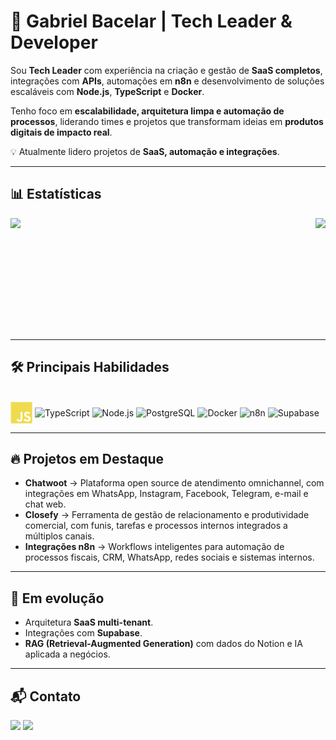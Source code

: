 # 🚀 Gabriel Bacelar | Tech Leader & Developer  

Sou **Tech Leader** com experiência na criação e gestão de **SaaS completos**, integrações com **APIs**, automações em **n8n** e desenvolvimento de soluções escaláveis com **Node.js**, **TypeScript** e **Docker**.  

Tenho foco em **escalabilidade, arquitetura limpa e automação de processos**, liderando times e projetos que transformam ideias em **produtos digitais de impacto real**.  

💡 Atualmente lidero projetos de **SaaS, automação e integrações**.  

---

## 📊 Estatísticas  
<div>
  <img height="180" align="left" src="https://github-readme-stats.vercel.app/api?username=Gabriel&show_icons=true&theme=tokyonight&hide_border=true" />
  <img height="180" align="right" src="https://github-readme-stats.vercel.app/api/top-langs/?username=Gabriel&layout=compact&theme=tokyonight&hide_border=true" />
</div>

<br clear="both"/>

---

## 🛠️ Principais Habilidades  
<div style="display: inline_block"><br>
  <img align="center" alt="JavaScript" height="35" width="35" src="https://raw.githubusercontent.com/devicons/devicon/master/icons/javascript/javascript-plain.svg">
  <img align="center" alt="TypeScript" height="35" width="35" src="https://cdn.jsdelivr.net/gh/devicons/devicon/icons/typescript/typescript-original.svg">
  <img align="center" alt="Node.js" height="35" width="35" src="https://cdn.jsdelivr.net/gh/devicons/devicon/icons/nodejs/nodejs-original.svg">
  <img align="center" alt="PostgreSQL" height="35" width="35" src="https://cdn.jsdelivr.net/gh/devicons/devicon/icons/postgresql/postgresql-original.svg">
  <img align="center" alt="Docker" height="45" width="45" src="https://cdn.jsdelivr.net/gh/devicons/devicon/icons/docker/docker-original.svg">
  <img align="center" alt="n8n" height="35" width="35" src="https://avatars.githubusercontent.com/u/45487711?s=200&v=4">
  <img align="center" alt="Supabase" height="35" width="35" src="https://avatars.githubusercontent.com/u/54469796?s=200&v=4">
</div>

---

## 🔥 Projetos em Destaque  
- **Chatwoot** → Plataforma open source de atendimento omnichannel, com integrações em WhatsApp, Instagram, Facebook, Telegram, e-mail e chat web.  
- **Closefy** → Ferramenta de gestão de relacionamento e produtividade comercial, com funis, tarefas e processos internos integrados a múltiplos canais.  
- **Integrações n8n** → Workflows inteligentes para automação de processos fiscais, CRM, WhatsApp, redes sociais e sistemas internos.  

---

## 🌱 Em evolução  
- Arquitetura **SaaS multi-tenant**.  
- Integrações com **Supabase**.  
- **RAG (Retrieval-Augmented Generation)** com dados do Notion e IA aplicada a negócios.  

---

## 📬 Contato  
<div> 
  <a href="mailto:gbacelar099@gmail.com"><img src="https://img.shields.io/badge/-Gmail-%23333?style=for-the-badge&logo=gmail&logoColor=white" target="_blank"></a>
  <a href="https://www.linkedin.com/in/gabriel-bacelar-964b03278" target="_blank"><img src="https://img.shields.io/badge/-LinkedIn-%230077B5?style=for-the-badge&logo=linkedin&logoColor=white" target="_blank"></a> 
</div>

